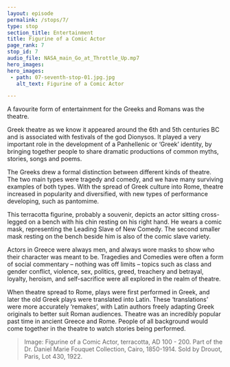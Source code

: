 ```yaml
---
layout: episode
permalink: /stops/7/
type: stop
section_title: Entertainment 
title: Figurine of a Comic Actor 
page_rank: 7
stop_id: 7
audio_file: NASA_main_Go_at_Throttle_Up.mp7
hero_images:
hero_images:
 - path: 07-seventh-stop-01.jpg.jpg
   alt_text: Figurine of a Comic Actor 

---
```


A favourite form of entertainment for the Greeks and Romans was the theatre. 

Greek theatre as we know it appeared around the 6th and 5th centuries BC and is associated with festivals of the god Dionysos. It played a very important role in the development of a Panhellenic or ‘Greek’ identity, by bringing together people to share dramatic productions of common myths, stories, songs and poems. 

The Greeks drew a formal distinction between different kinds of theatre. The two main types were tragedy and comedy, and we have many surviving examples of both types. With the spread of Greek culture into Rome, theatre increased in popularity and diversified, with new types of performance developing, such as pantomime. 

This terracotta figurine, probably a souvenir, depicts an actor sitting cross-legged on a bench with his chin resting on his right hand. He wears a comic mask, representing the Leading Slave of New Comedy. The second smaller mask resting on the bench beside him is also of the comic slave variety. 

Actors in Greece were always men, and always wore masks to show who their character was meant to be. Tragedies and Comedies were often a form of social commentary – nothing was off limits – topics such as class and gender conflict, violence, sex, politics, greed, treachery and betrayal, loyalty, heroism, and self-sacrifice were all explored in the realm of theatre.

When theatre spread to Rome, plays were first performed in Greek, and later the old Greek plays were translated into Latin. These ‘translations’ were more accurately ‘remakes’, with Latin authors freely adapting Greek originals to better suit Roman audiences. Theatre was an incredibly popular past time in ancient Greece and Rome. People of all background would come together in the theatre to watch stories being performed. 

> Image: Figurine of a Comic Actor, terracotta, AD 100 - 200. Part of the Dr. Daniel Marie Fouquet Collection, Cairo, 1850-1914. Sold by Drouot, Paris, Lot 430, 1922.
